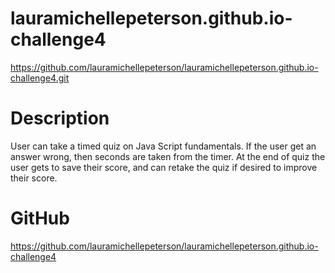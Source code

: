 # lauramichellepeterson.github.io-challenge4
https://github.com/lauramichellepeterson/lauramichellepeterson.github.io-challenge4.git

# Description
User can take a timed quiz on Java Script fundamentals. If the user get an answer wrong, then seconds are taken from the timer. At the end of quiz the user gets to save their score, and can retake the quiz if desired to improve their score. 

# GitHub
https://github.com/lauramichellepeterson/lauramichellepeterson.github.io-challenge4

<!-- Screenshot insert here -->
<!-- ![Challenge_4_screenshot](./Challenge_4_Screen_Shot.png) -->